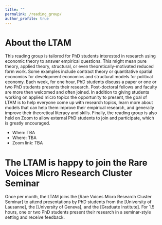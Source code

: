 ```yaml
---
title: ""
permalink: /reading_group/
author_profile: true
---
```


About the LTAM
=========

This reading group is tailored for PhD students interested in research using economic theory to answer empirical questions. This might mean pure theory, applied theory, structural, or even theoretically-motivated reduced form work. Some examples include contract theory or quantitative spatial economics for development economics and structural models for political economy. 
Each week, for one hour, PhD students discuss a paper or one or two PhD students presents their research. Post-doctoral fellows and faculty are more then welcomed and often joined. 
In addition to giving students working on applied micro topics the opportunity to present, the goal of LTAM is to help everyone come up with research topics, learn more about models that can help them improve their empirical research, and generally improve their theoretical literacy and skills. 
Finally, the reading group is also held on Zoom to allow external PhD students to join and participate, which is greatly encouraged.
- When: TBA
- Where: TBA
- Zoom link: TBA


The LTAM is happy to join the Rare Voices Micro Research Cluster Seminar
=========

Once per month, the LTAM joins the [Rare Voices Micro Research Cluster Seminar] to attend presentations by PhD students from the [University of Lausanne], the [University of Geneva], and the [Graduate Institute]. 
For 1.5 hours, one or two PhD students present their research in a seminar-style setting and receive feedback.



